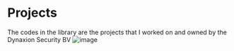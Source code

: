 # Projects
The codes in the library are the projects that I worked on and owned by the Dynaxion Security BV
![image](https://user-images.githubusercontent.com/18225831/233644558-d9529351-2545-4d00-9133-81fc1f591b35.png)
